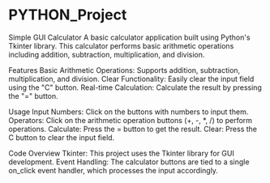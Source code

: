 # PYTHON_Project
Simple GUI Calculator
A basic calculator application built using Python's Tkinter library. 
This calculator performs basic arithmetic operations including addition, subtraction, multiplication, and division.

Features
Basic Arithmetic Operations: Supports addition, subtraction, multiplication, and division.
Clear Functionality: Easily clear the input field using the "C" button.
Real-time Calculation: Calculate the result by pressing the "=" button.

Usage
Input Numbers: Click on the buttons with numbers to input them.
Operators: Click on the arithmetic operation buttons (+, -, *, /) to perform operations.
Calculate: Press the = button to get the result.
Clear: Press the C button to clear the input field.

Code Overview
Tkinter: This project uses the Tkinter library for GUI development.
Event Handling: The calculator buttons are tied to a single on_click event handler, which processes the input accordingly.
